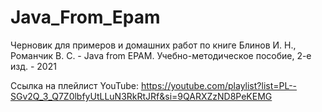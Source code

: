 # Java_From_Epam

Черновик для примеров и домашних работ по книге
Блинов И. Н., Романчик В. С. - Java from EPAM. Учебно-методическое пособие, 2-е изд. - 2021

Ссылка на плейлист  YouTube: https://youtube.com/playlist?list=PL--SGv2Q_3_Q7Z0lbfyUtLLuN3RkRtJRf&si=9QARXZzND8PeKEMG 